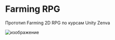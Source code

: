 # Farming RPG
 Прототип Farming 2D RPG по курсам Unity Zenva 

![изображение](https://user-images.githubusercontent.com/79563332/199654555-fb6b2720-72fa-4408-afb6-5edadd7a8397.png)
